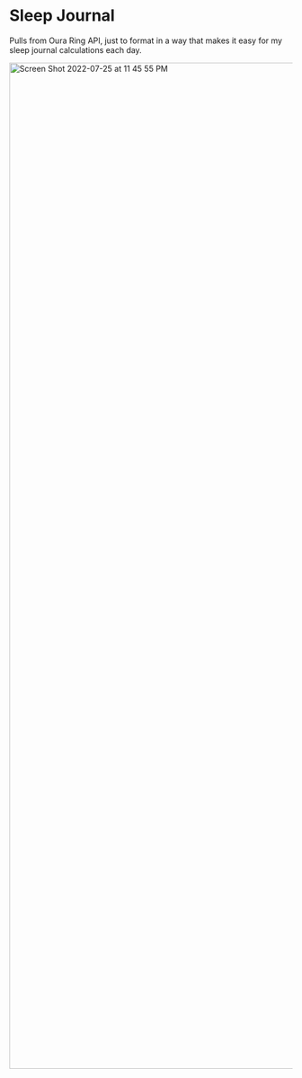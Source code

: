 # Sleep Journal

Pulls from Oura Ring API, just to format in a way that makes it easy for my sleep journal calculations each day.

<img width="1792" alt="Screen Shot 2022-07-25 at 11 45 55 PM" src="https://user-images.githubusercontent.com/25366/180918610-e667bcc8-5579-4a4b-a989-e13a80bdfac8.png">
